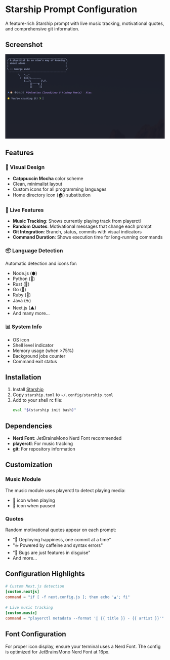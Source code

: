 # Starship Prompt Configuration

A feature-rich Starship prompt with live music tracking, motivational quotes, and comprehensive git information.

## Screenshot

![Starship Prompt](screenshots/prompt-full.png)

## Features

### 🎨 Visual Design
- **Catppuccin Mocha** color scheme
- Clean, minimalist layout
- Custom icons for all programming languages
- Home directory icon (🏠) substitution

### 🎵 Live Features
- **Music Tracking**: Shows currently playing track from playerctl
- **Random Quotes**: Motivational messages that change each prompt
- **Git Integration**: Branch, status, commits with visual indicators
- **Command Duration**: Shows execution time for long-running commands

### 📦 Language Detection
Automatic detection and icons for:
- Node.js (⬢)
- Python (🐍)
- Rust (🦀)
- Go (🐹)
- Ruby (💎)
- Java (☕)
- Next.js (▲)
- And many more...

### 📊 System Info
- OS icon
- Shell level indicator
- Memory usage (when >75%)
- Background jobs counter
- Command exit status

## Installation

1. Install [Starship](https://starship.rs/)
2. Copy `starship.toml` to `~/.config/starship.toml`
3. Add to your shell rc file:
   ```bash
   eval "$(starship init bash)"
   ```

## Dependencies

- **Nerd Font**: JetBrainsMono Nerd Font recommended
- **playerctl**: For music tracking
- **git**: For repository information

## Customization

### Music Module
The music module uses playerctl to detect playing media:
- 󰎆 icon when playing
- 󰏤 icon when paused

### Quotes
Random motivational quotes appear on each prompt:
- "🚀 Deploying happiness, one commit at a time"
- "☕ Powered by caffeine and syntax errors"
- "🎯 Bugs are just features in disguise"
- And more...

## Configuration Highlights

```toml
# Custom Next.js detection
[custom.nextjs]
command = "if [ -f next.config.js ]; then echo '▲'; fi"

# Live music tracking
[custom.music]
command = "playerctl metadata --format '󰎆 {{ title }} - {{ artist }}'"
```

## Font Configuration

For proper icon display, ensure your terminal uses a Nerd Font. The config is optimized for JetBrainsMono Nerd Font at 16px.